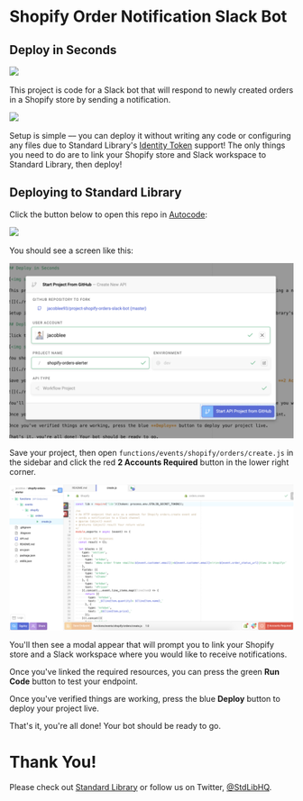 # Shopify Order Notification Slack Bot

## Deploy in Seconds

[<img src="https://deploy.stdlib.com/static/images/deploy.svg?" width="192">](https://deploy.stdlib.com/)

This project is code for a Slack bot that will respond to newly created orders in a Shopify store by sending a notification.

![](./readme/images/metrics-message.png)

Setup is simple –– you can deploy it without writing any code or configuring any files due to Standard Library's [Identity Token](https://docs.stdlib.com/identity-management-sso-for-apis/what-is-an-identity-token/) support! The only things you need to do are to link your Shopify store and Slack workspace to Standard Library, then deploy!

## Deploying to Standard Library

Click the button below to open this repo in [Autocode](https://autocode.stdlib.com/):

[<img src="https://deploy.stdlib.com/static/images/deploy.svg?" width="192">](https://deploy.stdlib.com/)

You should see a screen like this:

![](./readme/images/deploy-shopify-modal.png)

Save your project, then open `functions/events/shopify/orders/create.js` in the sidebar and click the red **2 Accounts Required** button in the lower right corner.

![](./readme/images/active-endpoint.png)

You'll then see a modal appear that will prompt you to link your Shopify store and a Slack workspace where you would like to receive notifications.

Once you've linked the required resources, you can press the green **Run Code** button to test your endpoint.

Once you've verified things are working, press the blue **Deploy** button to deploy your project live.

That's it, you're all done! Your bot should be ready to go.

# Thank You!

Please check out [Standard Library](https://stdlib.com/) or follow us on Twitter,
[@StdLibHQ](https://twitter.com/@StdLibHQ).
